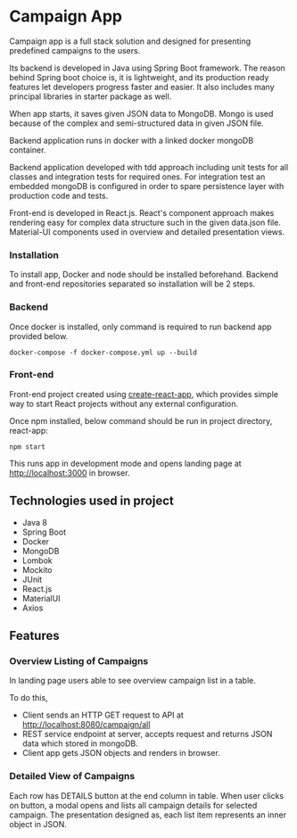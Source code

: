 # Campaign App

Campaign app is a full stack solution and designed for presenting predefined campaigns to the users.    

Its backend is developed in Java using Spring Boot framework. The reason behind Spring boot choice is, it is lightweight, and its production ready features let developers progress faster and easier. It also includes many principal libraries in starter package as well.

When app starts, it saves given JSON data to MongoDB. Mongo is used because of the complex and semi-structured data in given JSON file.  

Backend application runs in docker with a linked docker mongoDB container.

Backend application developed with tdd approach including unit tests for all classes and integration tests for required ones. For integration test an embedded mongoDB is configured in order to spare persistence layer with production code and tests.

Front-end is developed in React.js. React's component approach makes rendering easy for complex data structure such in the given data.json file. Material-UI components used in overview and detailed presentation views.

### Installation

To install app, Docker and node should be installed beforehand. Backend and front-end repositories separated so installation will be 2 steps.

### Backend
Once docker is installed, only command is required to run backend app provided below.

```docker-compose -f docker-compose.yml up --build ```

### Front-end
Front-end project created using [create-react-app](https://github.com/facebook/create-react-app), which provides simple way to start React projects without any external configuration.

Once npm installed, below command should be run in project directory, react-app:

```npm start```

This runs app in development mode and opens landing page at [http://localhost:3000](http://localhost:3000/) in browser.

## Technologies used in project
- Java 8
- Spring Boot
- Docker
- MongoDB
- Lombok
- Mockito
- JUnit
- React.js
- MaterialUI
- Axios

## Features

### Overview Listing of Campaigns
In landing page users able to see overview campaign list in a table.

To do this,
- Client sends an HTTP GET request to API at [http://localhost:8080/campaign/all](http://localhost:3000/campaign/all) 
- REST service endpoint at server, accepts request and returns JSON data which stored in mongoDB.
- Client app gets JSON objects and renders in browser.

### Detailed View of Campaigns
Each row has DETAILS button at the end column in table.
When user clicks on button, a modal opens and lists all campaign details for selected campaign.
The presentation designed as, each list item represents an inner object in JSON.
